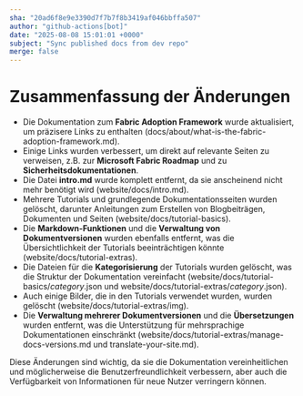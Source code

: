 ```yaml
---
sha: "20ad6f8e9e3390d7f7b7f8b3419af046bbffa507"
author: "github-actions[bot]"
date: "2025-08-08 15:01:01 +0000"
subject: "Sync published docs from dev repo"
merge: false
---
```


# Zusammenfassung der Änderungen

- Die Dokumentation zum **Fabric Adoption Framework** wurde aktualisiert, um präzisere Links zu enthalten (docs/about/what-is-the-fabric-adoption-framework.md).
- Einige Links wurden verbessert, um direkt auf relevante Seiten zu verweisen, z.B. zur **Microsoft Fabric Roadmap** und zu **Sicherheitsdokumentationen**.
- Die Datei **intro.md** wurde komplett entfernt, da sie anscheinend nicht mehr benötigt wird (website/docs/intro.md).
- Mehrere Tutorials und grundlegende Dokumentationsseiten wurden gelöscht, darunter Anleitungen zum Erstellen von Blogbeiträgen, Dokumenten und Seiten (website/docs/tutorial-basics).
- Die **Markdown-Funktionen** und die **Verwaltung von Dokumentversionen** wurden ebenfalls entfernt, was die Übersichtlichkeit der Tutorials beeinträchtigen könnte (website/docs/tutorial-extras).
- Die Dateien für die **Kategorisierung** der Tutorials wurden gelöscht, was die Struktur der Dokumentation vereinfacht (website/docs/tutorial-basics/_category_.json und website/docs/tutorial-extras/_category_.json).
- Auch einige Bilder, die in den Tutorials verwendet wurden, wurden gelöscht (website/docs/tutorial-extras/img).
- Die **Verwaltung mehrerer Dokumentversionen** und die **Übersetzungen** wurden entfernt, was die Unterstützung für mehrsprachige Dokumentationen einschränkt (website/docs/tutorial-extras/manage-docs-versions.md und translate-your-site.md).

Diese Änderungen sind wichtig, da sie die Dokumentation vereinheitlichen und möglicherweise die Benutzerfreundlichkeit verbessern, aber auch die Verfügbarkeit von Informationen für neue Nutzer verringern können.

